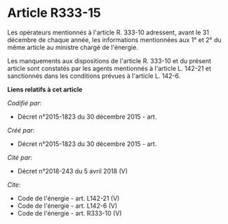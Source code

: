 # Article R333-15

Les opérateurs mentionnés à l'article R. 333-10 adressent, avant le 31 décembre de chaque année, les informations mentionnées
aux 1° et 2° du même article au ministre chargé de l'énergie. 

Les manquements aux dispositions de l'article R. 333-10 et du présent article sont constatés par les agents mentionnés à
l'article L. 142-21 et sanctionnés dans les conditions prévues à l'article L. 142-6.

**Liens relatifs à cet article**

_Codifié par_:

  - Décret n°2015-1823 du 30 décembre 2015 - art.

_Créé par_:

  - Décret n°2015-1823 du 30 décembre 2015 - art.

_Cité par_:

  - Décret n°2018-243 du 5 avril 2018 (V)

_Cite_:

  - Code de l'énergie - art. L142-21 (V)
  - Code de l'énergie - art. L142-6 (V)
  - Code de l'énergie - art. R333-10 (V)
